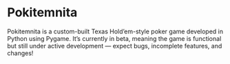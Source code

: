 # Pokitemnita
Pokitemnita is a custom-built Texas Hold’em-style poker game developed in Python using Pygame. It’s currently in beta, meaning the game is functional but still under active development — expect bugs, incomplete features, and changes!
